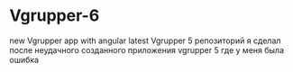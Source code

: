 # Vgrupper-6
new Vgrupper app with angular latest Vgrupper 5
репозиторий я сделал после неудачного созданного приложения vgrupper 5 где у меня была ошибка 
